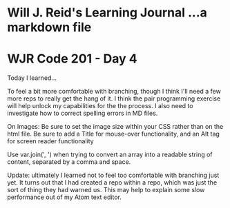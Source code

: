Will J. Reid's Learning Journal
...a markdown file
===============================
# WJR Code 201 - Day 4

Today I learned...

To feel a bit more comfortable with branching, though I think I'll need a few more reps to really get the hang of it.  I think the pair programming exercise will help unlock my capabilities for the the process.  I also need to investigate how to correct spelling errors in MD files.

On Images:
Be sure to set the image size within your CSS rather than on the html file.  Be sure to add a Title for mouse-over functionality, and an Alt tag for screen reader functionality

Use var.join(', ') when trying to convert an array into a readable string of content, separated by a comma and space.

Update: ultimately I learned not to feel too comfortable with branching just yet.  It turns out that I had created a repo within a repo, which was just the sort of thing they had warned us.  This may help to explain some slow performance out of my Atom text editor.
